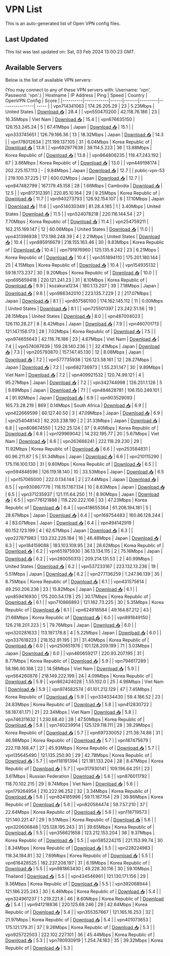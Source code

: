 # VPN List

This is an auto-generated list of Open VPN config files.

## Last Updated

This list was last updated on: Sat, 03 Feb 2024 13:00:23 GMT.

## Available Servers

Below is the list of available VPN servers:

(You may connect to any of these VPN servers with: Username: 'vpn', Password: 'vpn'.)
| Hostname | IP Address | Ping | Speed | Country | OpenVPN Config | Score |
|----------|------------|------|-------|---------|----------------| ----- |
| vpn714341063 | 174.26.205.29 | 23 | 5.23Mbps | United States | [Download 📥](./configs/server_0_US.ovpn) | 28.4 |
| vpn550470200 | 42.118.76.186 | 23 | 16.35Mbps | Viet Nam | [Download 📥](./configs/server_1_VN.ovpn) | 15.4 |
| vpn676635150 | 126.153.245.24 | 5 | 67.41Mbps | Japan | [Download 📥](./configs/server_2_JP.ovpn) | 15.1 |
| vpn333745651 | 126.79.186.36 | 13 | 18.32Mbps | Japan | [Download 📥](./configs/server_3_JP.ovpn) | 14.3 |
| vpn178012634 | 211.199.137.105 | 31 | 6.04Mbps | Korea Republic of | [Download 📥](./configs/server_4_KR.ovpn) | 13.8 |
| vpn692977638 | 39.114.5.223 | 36 | 13.88Mbps | Korea Republic of | [Download 📥](./configs/server_5_KR.ovpn) | 13.8 |
| vpn864806235 | 118.47.243.192 | 67 | 3.86Mbps | Korea Republic of | [Download 📥](./configs/server_6_KR.ovpn) | 13.0 |
| vpn449198174 | 202.225.157.113 | - | 9.84Mbps | Japan | [Download 📥](./configs/server_7_JP.ovpn) | 12.7 |
| public-vpn-53 | 219.100.37.225 | 17 | 600.02Mbps | Japan | [Download 📥](./configs/server_8_JP.ovpn) | 12.7 |
| vpn847482799 | 167.179.45.158 | 28 | 1.66Mbps | Cambodia | [Download 📥](./configs/server_9_KH.ovpn) | 12.5 |
| vpn817312391 | 220.85.10.164 | 29 | 9.25Mbps | Korea Republic of | [Download 📥](./configs/server_10_KR.ovpn) | 11.7 |
| vpn940273793 | 126.92.154.107 | 6 | 17.10Mbps | Japan | [Download 📥](./configs/server_11_JP.ovpn) | 11.6 |
| vpn514030349 | 81.28.4.185 | 1 | 3.40Mbps | United States | [Download 📥](./configs/server_12_US.ovpn) | 11.5 |
| vpn524078218 | 220.116.144.54 | 27 | 7.70Mbps | Korea Republic of | [Download 📥](./configs/server_13_KR.ovpn) | 11.4 |
| vpn254759211 | 162.215.169.147 | 12 | 60.06Mbps | United States | [Download 📥](./configs/server_14_US.ovpn) | 11.0 |
| vpn431396938 | 173.198.248.39 | 4 | 2.21Mbps | United States | [Download 📥](./configs/server_15_US.ovpn) | 10.4 |
| vpn885916679 | 218.155.163.46 | 30 | 9.83Mbps | Korea Republic of | [Download 📥](./configs/server_16_KR.ovpn) | 10.4 |
| vpn791976960 | 125.135.6.242 | 23 | 6.21Mbps | Korea Republic of | [Download 📥](./configs/server_17_KR.ovpn) | 10.4 |
| vpn351894110 | 175.201.180.144 | 25 | 4.15Mbps | Korea Republic of | [Download 📥](./configs/server_18_KR.ovpn) | 10.4 |
| vpn154935132 | 59.18.173.237 | 30 | 9.20Mbps | Korea Republic of | [Download 📥](./configs/server_19_KR.ovpn) | 10.0 |
| vpn695659418 | 220.121.241.23 | 31 | 8.10Mbps | Korea Republic of | [Download 📥](./configs/server_20_KR.ovpn) | 9.9 |
| kozakura1234 | 180.1.13.207 | 39 | 7.18Mbps | Japan | [Download 📥](./configs/server_21_JP.ovpn) | 9.6 |
| vpn986342010 | 223.135.7.229 | 2 | 217.07Mbps | Japan | [Download 📥](./configs/server_22_JP.ovpn) | 8.1 |
| vpn857580100 | 174.162.145.112 | 11 | 0.00Mbps | United States | [Download 📥](./configs/server_23_US.ovpn) | 8.1 |
| vpn725501397 | 23.242.51.56 | 19 | 28.15Mbps | United States | [Download 📥](./configs/server_24_US.ovpn) | 8.0 |
| vpn487004023 | 126.110.28.27 | 8 | 8.42Mbps | Japan | [Download 📥](./configs/server_25_JP.ovpn) | 7.9 |
| vpn460701713 | 121.147.158.173 | 28 | 7.02Mbps | Korea Republic of | [Download 📥](./configs/server_26_KR.ovpn) | 7.5 |
| vpn974655643 | 42.118.76.186 | 23 | 4.67Mbps | Viet Nam | [Download 📥](./configs/server_27_VN.ovpn) | 7.4 |
| vpn574067639 | 159.28.140.236 | 1 | 32.41Mbps | Japan | [Download 📥](./configs/server_28_JP.ovpn) | 7.3 |
| vpn205793870 | 157.147.45.130 | 12 | 8.08Mbps | Japan | [Download 📥](./configs/server_29_JP.ovpn) | 7.2 |
| vpn577735938 | 126.123.58.161 | 12 | 28.27Mbps | Japan | [Download 📥](./configs/server_30_JP.ovpn) | 7.2 |
| vpn682736973 | 1.55.231.147 | 30 | 9.89Mbps | Viet Nam | [Download 📥](./configs/server_31_VN.ovpn) | 7.2 |
| vpn409921532 | 120.74.99.121 | 4 | 95.27Mbps | Japan | [Download 📥](./configs/server_32_JP.ovpn) | 7.2 |
| vpn342744998 | 126.251.1.126 | 5 | 9.69Mbps | Japan | [Download 📥](./configs/server_33_JP.ovpn) | 7.1 |
| vpn484628781 | 106.150.249.101 | 4 | 91.92Mbps | Japan | [Download 📥](./configs/server_34_JP.ovpn) | 6.9 |
| vpn903529093 | 165.73.28.219 | 869 | 0.14Mbps | South Africa | [Download 📥](./configs/server_35_ZA.ovpn) | 6.9 |
| vpn422669599 | 60.127.40.50 | 3 | 47.09Mbps | Japan | [Download 📥](./configs/server_36_JP.ovpn) | 6.9 |
| vpn254048143 | 92.203.238.190 | 2 | 31.33Mbps | Japan | [Download 📥](./configs/server_37_JP.ovpn) | 6.8 |
| vpn808674550 | 1.252.25.124 | 37 | 9.40Mbps | Korea Republic of | [Download 📥](./configs/server_38_KR.ovpn) | 6.8 |
| vpn129969042 | 14.232.195.77 | 20 | 5.67Mbps | Viet Nam | [Download 📥](./configs/server_39_VN.ovpn) | 6.6 |
| vpn263666241 | 222.118.29.230 | 29 | 11.92Mbps | Korea Republic of | [Download 📥](./configs/server_40_KR.ovpn) | 6.6 |
| vpn253584831 | 60.96.211.87 | 5 | 51.34Mbps | Japan | [Download 📥](./configs/server_41_JP.ovpn) | 6.6 |
| vpn210115290 | 175.116.100.130 | 31 | 9.60Mbps | Korea Republic of | [Download 📥](./configs/server_42_KR.ovpn) | 6.5 |
| vpn594848596 | 126.119.18.140 | 10 | 33.53Mbps | Japan | [Download 📥](./configs/server_43_JP.ovpn) | 6.5 |
| vpn157065000 | 222.0.134.144 | 2 | 27.44Mbps | Japan | [Download 📥](./configs/server_44_JP.ovpn) | 6.5 |
| vpn930867776 | 118.157.167.134 | 10 | 8.63Mbps | Japan | [Download 📥](./configs/server_45_JP.ovpn) | 6.5 |
| vpn371235937 | 121.111.64.250 | 11 | 8.90Mbps | Japan | [Download 📥](./configs/server_46_JP.ovpn) | 6.5 |
| vpn776121888 | 118.220.222.106 | 33 | 47.23Mbps | Korea Republic of | [Download 📥](./configs/server_47_KR.ovpn) | 6.4 |
| vpn418655364 | 61.206.194.181 | 5 | 28.67Mbps | Japan | [Download 📥](./configs/server_48_JP.ovpn) | 6.4 |
| vpn168754483 | 160.86.128.244 | 4 | 83.07Mbps | Japan | [Download 📥](./configs/server_49_JP.ovpn) | 6.4 |
| vpn494142919 | 60.152.123.199 | 4 | 62.67Mbps | Japan | [Download 📥](./configs/server_50_JP.ovpn) | 6.3 |
| vpn227871983 | 133.232.226.184 | 16 | 46.48Mbps | Japan | [Download 📥](./configs/server_51_JP.ovpn) | 6.3 |
| vpn184159088 | 183.103.109.95 | 24 | 28.62Mbps | Korea Republic of | [Download 📥](./configs/server_52_KR.ovpn) | 6.2 |
| vpn651975930 | 36.13.134.115 | 2 | 75.16Mbps | Japan | [Download 📥](./configs/server_53_JP.ovpn) | 6.2 |
| vpn280050313 | 209.214.131.53 | 2 | 40.99Mbps | United States | [Download 📥](./configs/server_54_US.ovpn) | 6.2 |
| vpn537233167 | 223.132.13.236 | 19 | 5.51Mbps | Japan | [Download 📥](./configs/server_55_JP.ovpn) | 6.2 |
| vpn277136259 | 1.247.96.139 | 35 | 8.75Mbps | Korea Republic of | [Download 📥](./configs/server_56_KR.ovpn) | 6.1 |
| vpn431575614 | 49.250.206.238 | 23 | 15.82Mbps | Japan | [Download 📥](./configs/server_57_JP.ovpn) | 6.1 |
| vpn859416930 | 175.200.54.178 | 25 | 30.17Mbps | Korea Republic of | [Download 📥](./configs/server_58_KR.ovpn) | 6.1 |
| vpn710866893 | 121.162.73.225 | 30 | 5.35Mbps | Korea Republic of | [Download 📥](./configs/server_59_KR.ovpn) | 6.1 |
| vpn624918584 | 49.164.87.212 | 43 | 21.68Mbps | Korea Republic of | [Download 📥](./configs/server_60_KR.ovpn) | 6.0 |
| vpn891849150 | 126.218.201.223 | 5 | 79.76Mbps | Japan | [Download 📥](./configs/server_61_JP.ovpn) | 6.0 |
| vpn320281633 | 113.197.178.8 | 4 | 5.22Mbps | Japan | [Download 📥](./configs/server_62_JP.ovpn) | 6.0 |
| vpn337618223 | 218.152.91.195 | 31 | 31.40Mbps | Korea Republic of | [Download 📥](./configs/server_63_KR.ovpn) | 6.0 |
| vpn250651976 | 101.128.209.199 | 71 | 3.03Mbps | Japan | [Download 📥](./configs/server_64_JP.ovpn) | 6.0 |
| vpn460659217 | 220.93.207.195 | 31 | 8.77Mbps | Korea Republic of | [Download 📥](./configs/server_65_KR.ovpn) | 5.9 |
| vpn794617289 | 58.186.90.168 | 22 | 14.58Mbps | Viet Nam | [Download 📥](./configs/server_66_VN.ovpn) | 5.9 |
| vpn564260876 | 218.149.222.199 | 24 | 4.09Mbps | Korea Republic of | [Download 📥](./configs/server_67_KR.ovpn) | 5.9 |
| vpn862424028 | 1.55.102.0 | 25 | 4.96Mbps | Viet Nam | [Download 📥](./configs/server_68_VN.ovpn) | 5.9 |
| vpn974582574 | 61.101.212.129 | 47 | 7.45Mbps | Korea Republic of | [Download 📥](./configs/server_69_KR.ovpn) | 5.9 |
| vpn334034430 | 59.4.186.52 | 23 | 24.83Mbps | Korea Republic of | [Download 📥](./configs/server_70_KR.ovpn) | 5.8 |
| vpn412830722 | 58.187.61.171 | 21 | 22.34Mbps | Viet Nam | [Download 📥](./configs/server_71_VN.ovpn) | 5.8 |
| vpn746311632 | 1.230.68.40 | 28 | 47.50Mbps | Korea Republic of | [Download 📥](./configs/server_72_KR.ovpn) | 5.8 |
| vpn740239914 | 125.129.118.111 | 28 | 39.29Mbps | Korea Republic of | [Download 📥](./configs/server_73_KR.ovpn) | 5.7 |
| vpn697330052 | 211.38.74.88 | 31 | 46.98Mbps | Korea Republic of | [Download 📥](./configs/server_74_KR.ovpn) | 5.7 |
| vpn187475679 | 222.118.168.47 | 27 | 45.93Mbps | Korea Republic of | [Download 📥](./configs/server_75_KR.ovpn) | 5.7 |
| vpn135645490 | 121.135.250.90 | 29 | 42.78Mbps | Korea Republic of | [Download 📥](./configs/server_76_KR.ovpn) | 5.7 |
| vpn118191394 | 121.181.133.204 | 28 | 8.47Mbps | Korea Republic of | [Download 📥](./configs/server_77_KR.ovpn) | 5.7 |
| vpn317930141 | 109.196.64.251 | 23 | 3.61Mbps | Russian Federation | [Download 📥](./configs/server_78_RU.ovpn) | 5.6 |
| vpn876011792 | 118.70.102.215 | 29 | 9.74Mbps | Viet Nam | [Download 📥](./configs/server_79_VN.ovpn) | 5.6 |
| vpn179264954 | 210.222.96.252 | 32 | 3.34Mbps | Korea Republic of | [Download 📥](./configs/server_80_KR.ovpn) | 5.6 |
| vpn824185996 | 59.11.187.154 | 29 | 39.86Mbps | Korea Republic of | [Download 📥](./configs/server_81_KR.ovpn) | 5.6 |
| vpn820584474 | 59.7.57.210 | 37 | 22.64Mbps | Korea Republic of | [Download 📥](./configs/server_82_KR.ovpn) | 5.6 |
| vpn116719573 | 121.140.221.47 | 29 | 9.51Mbps | Korea Republic of | [Download 📥](./configs/server_83_KR.ovpn) | 5.6 |
| vpn320606848 | 125.128.195.243 | 31 | 39.65Mbps | Korea Republic of | [Download 📥](./configs/server_84_KR.ovpn) | 5.5 |
| vpn356621658 | 123.212.153.204 | 36 | 9.37Mbps | Korea Republic of | [Download 📥](./configs/server_85_KR.ovpn) | 5.5 |
| vpn585224215 | 221.153.99.74 | 30 | 8.34Mbps | Korea Republic of | [Download 📥](./configs/server_86_KR.ovpn) | 5.5 |
| vpn228224983 | 118.34.184.81 | 32 | 7.69Mbps | Korea Republic of | [Download 📥](./configs/server_87_KR.ovpn) | 5.5 |
| vpn616428525 | 182.237.208.197 | 31 | 6.19Mbps | Korea Republic of | [Download 📥](./configs/server_88_KR.ovpn) | 5.5 |
| vpn981863430 | 49.228.30.116 | 30 | 59.10Mbps | Thailand | [Download 📥](./configs/server_89_TH.ovpn) | 5.5 |
| vpn434546961 | 121.130.171.156 | 29 | 9.36Mbps | Korea Republic of | [Download 📥](./configs/server_90_KR.ovpn) | 5.5 |
| vpn392068944 | 121.186.225.243 | 30 | 6.46Mbps | Korea Republic of | [Download 📥](./configs/server_91_KR.ovpn) | 5.4 |
| vpn324961237 | 1.219.221.8 | 46 | 8.60Mbps | Korea Republic of | [Download 📥](./configs/server_92_KR.ovpn) | 5.4 |
| vpn941218836 | 220.125.68.246 | 29 | 42.64Mbps | Korea Republic of | [Download 📥](./configs/server_93_KR.ovpn) | 5.4 |
| vpn355357667 | 121.165.16.253 | 32 | 21.97Mbps | Korea Republic of | [Download 📥](./configs/server_94_KR.ovpn) | 5.4 |
| vpn401073653 | 175.121.179.31 | 37 | 9.26Mbps | Korea Republic of | [Download 📥](./configs/server_95_KR.ovpn) | 5.3 |
| vpn925722503 | 222.102.227.101 | 36 | 45.44Mbps | Korea Republic of | [Download 📥](./configs/server_96_KR.ovpn) | 5.3 |
| vpn780930919 | 1.254.74.183 | 35 | 39.32Mbps | Korea Republic of | [Download 📥](./configs/server_97_KR.ovpn) | 5.3 |
